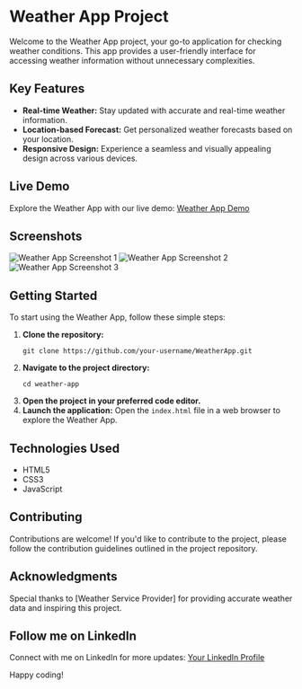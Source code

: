 # Weather App Project

Welcome to the Weather App project, your go-to application for checking weather conditions. This app provides a user-friendly interface for accessing weather information without unnecessary complexities.

## Key Features
- **Real-time Weather:** Stay updated with accurate and real-time weather information.
- **Location-based Forecast:** Get personalized weather forecasts based on your location.
- **Responsive Design:** Experience a seamless and visually appealing design across various devices.

## Live Demo
Explore the Weather App with our live demo: [Weather App Demo](https://your-weather-app-demo-url.com)

## Screenshots
![Weather App Screenshot 1](URL_to_image_1)
![Weather App Screenshot 2](URL_to_image_2)
![Weather App Screenshot 3](URL_to_image_3)

## Getting Started
To start using the Weather App, follow these simple steps:
1. **Clone the repository:**
    ```
    git clone https://github.com/your-username/WeatherApp.git
    ```
2. **Navigate to the project directory:**
    ```
    cd weather-app
    ```
3. **Open the project in your preferred code editor.**
4. **Launch the application:**
    Open the `index.html` file in a web browser to explore the Weather App.

## Technologies Used
- HTML5
- CSS3
- JavaScript

## Contributing
Contributions are welcome! If you'd like to contribute to the project, please follow the contribution guidelines outlined in the project repository.

## Acknowledgments
Special thanks to [Weather Service Provider] for providing accurate weather data and inspiring this project.

## Follow me on LinkedIn
Connect with me on LinkedIn for more updates: [Your LinkedIn Profile](https://www.linkedin.com/in/your-linkedin-profile/)

Happy coding!

